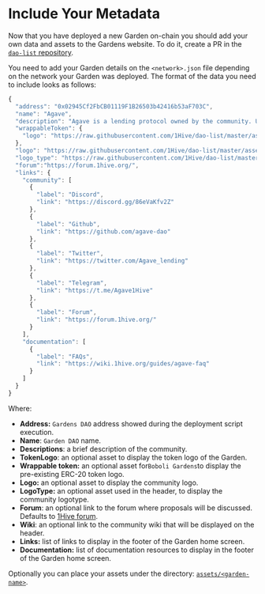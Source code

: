 # Include Your Metadata

Now that you have deployed a new Garden on-chain you should add your own data and assets to the Gardens website. To do it, create a PR in the [`dao-list` repository](https://github.com/1Hive/dao-list).

You need to add your Garden details on the `<network>.json` file depending on the network your Garden was deployed. The format of the data you need to include looks as follows:

```javascript
{
  "address": "0x02945Cf2FbCB01119F1B26503b42416b53aF703C",
  "name": "Agave",
  "description": "Agave is a lending protocol owned by the community. Unlocking defi primitives on xDAI.",
  "wrappableToken": {
    "logo": "https://raw.githubusercontent.com/1Hive/dao-list/master/assets/Agave/logo.png"
  },
  "logo": "https://raw.githubusercontent.com/1Hive/dao-list/master/assets/Agave/logo.png",
  "logo_type": "https://raw.githubusercontent.com/1Hive/dao-list/master/assets/Agave/logo_type.png",
  "forum":"https://forum.1hive.org/",
  "links": {
    "community": [
      {
        "label": "Discord",
        "link": "https://discord.gg/86eVaKfv2Z"
      },
      {
        "label": "Github",
        "link": "https://github.com/agave-dao"
      },
      {
        "label": "Twitter",
        "link": "https://twitter.com/Agave_lending"
      },
      {
        "label": "Telegram",
        "link": "https://t.me/Agave1Hive"
      },
      {
        "label": "Forum",
        "link": "https://forum.1hive.org/"
      }
    ],
    "documentation": [
      {
        "label": "FAQs",
        "link": "https://wiki.1hive.org/guides/agave-faq"
      }
    ]
  }
}
```

Where:

* **Address:** `Gardens DAO` address showed during the deployment script execution.
* **Name**: `Garden DAO` name.
* **Descriptions**: a brief description of the community.
* **TokenLogo**:  an optional asset to display the token logo of the Garden.
* **Wrappable token:** an optional asset for`Boboli Gardens`to display the pre-existing ERC-20 token logo.
* **Logo:** an optional asset to display the community logo.
* **LogoType:** an optional asset used in the header, to display the community logotype.
* **Forum**: an optional link to the forum where proposals will be discussed. Defaults to [1Hive forum](https://forum.1hive.org).
* **Wiki**: an optional link to the community wiki that will be displayed on the header.
* **Links:** list of links to display in the footer of the Garden home screen.
* **Documentation:** list of documentation resources to display in the footer of the Garden home screen.

Optionally you can place your assets under the directory: [`assets/<garden-name>`](https://github.com/1Hive/dao-list/tree/master/assets).


